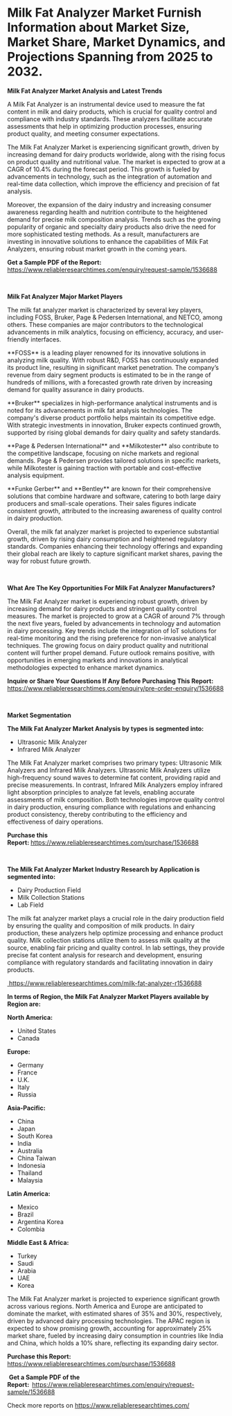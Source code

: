 <p><h1>Milk Fat Analyzer Market Furnish Information about Market Size, Market Share, Market Dynamics, and Projections Spanning from 2025 to 2032.</h1></p><p><strong>Milk Fat Analyzer Market Analysis and Latest Trends</strong></p>
<p><p>A Milk Fat Analyzer is an instrumental device used to measure the fat content in milk and dairy products, which is crucial for quality control and compliance with industry standards. These analyzers facilitate accurate assessments that help in optimizing production processes, ensuring product quality, and meeting consumer expectations.</p><p>The Milk Fat Analyzer Market is experiencing significant growth, driven by increasing demand for dairy products worldwide, along with the rising focus on product quality and nutritional value. The market is expected to grow at a CAGR of 10.4% during the forecast period. This growth is fueled by advancements in technology, such as the integration of automation and real-time data collection, which improve the efficiency and precision of fat analysis. </p><p>Moreover, the expansion of the dairy industry and increasing consumer awareness regarding health and nutrition contribute to the heightened demand for precise milk composition analysis. Trends such as the growing popularity of organic and specialty dairy products also drive the need for more sophisticated testing methods. As a result, manufacturers are investing in innovative solutions to enhance the capabilities of Milk Fat Analyzers, ensuring robust market growth in the coming years.</p></p>
<p><strong>Get a Sample PDF of the Report:&nbsp;</strong> <a href="https://www.reliableresearchtimes.com/enquiry/request-sample/1536688?utm_campaign=3056&utm_medium=2&utm_source=Github&utm_content=ia&utm_term=11042025&utm_id=milk-fat-analyzer">https://www.reliableresearchtimes.com/enquiry/request-sample/1536688</a></p>
<p>&nbsp;</p>
<p><strong>Milk Fat Analyzer Major Market Players</strong></p>
<p><p>The milk fat analyzer market is characterized by several key players, including FOSS, Bruker, Page & Pedersen International, and NETCO, among others. These companies are major contributors to the technological advancements in milk analytics, focusing on efficiency, accuracy, and user-friendly interfaces.</p><p>**FOSS** is a leading player renowned for its innovative solutions in analyzing milk quality. With robust R&D, FOSS has continuously expanded its product line, resulting in significant market penetration. The company’s revenue from dairy segment products is estimated to be in the range of hundreds of millions, with a forecasted growth rate driven by increasing demand for quality assurance in dairy products.</p><p>**Bruker** specializes in high-performance analytical instruments and is noted for its advancements in milk fat analysis technologies. The company's diverse product portfolio helps maintain its competitive edge. With strategic investments in innovation, Bruker expects continued growth, supported by rising global demands for dairy quality and safety standards.</p><p>**Page & Pedersen International** and **Milkotester** also contribute to the competitive landscape, focusing on niche markets and regional demands. Page & Pedersen provides tailored solutions in specific markets, while Milkotester is gaining traction with portable and cost-effective analysis equipment.</p><p>**Funke Gerber** and **Bentley** are known for their comprehensive solutions that combine hardware and software, catering to both large dairy producers and small-scale operations. Their sales figures indicate consistent growth, attributed to the increasing awareness of quality control in dairy production.</p><p>Overall, the milk fat analyzer market is projected to experience substantial growth, driven by rising dairy consumption and heightened regulatory standards. Companies enhancing their technology offerings and expanding their global reach are likely to capture significant market shares, paving the way for robust future growth.</p></p>
<p>&nbsp;</p>
<p><strong>What Are The Key Opportunities For Milk Fat Analyzer Manufacturers?</strong></p>
<p><p>The Milk Fat Analyzer market is experiencing robust growth, driven by increasing demand for dairy products and stringent quality control measures. The market is projected to grow at a CAGR of around 7% through the next five years, fueled by advancements in technology and automation in dairy processing. Key trends include the integration of IoT solutions for real-time monitoring and the rising preference for non-invasive analytical techniques. The growing focus on dairy product quality and nutritional content will further propel demand. Future outlook remains positive, with opportunities in emerging markets and innovations in analytical methodologies expected to enhance market dynamics.</p></p>
<p><strong>Inquire or Share Your Questions If Any Before Purchasing This Report:</strong> <a href="https://www.reliableresearchtimes.com/enquiry/pre-order-enquiry/1536688?utm_campaign=3056&utm_medium=2&utm_source=Github&utm_content=ia&utm_term=11042025&utm_id=milk-fat-analyzer">https://www.reliableresearchtimes.com/enquiry/pre-order-enquiry/1536688</a></p>
<p>&nbsp;</p>
<p><strong>Market Segmentation</strong></p>
<p><strong>The Milk Fat Analyzer Market Analysis by types is segmented into:</strong></p>
<p><ul><li>Ultrasonic Milk Analyzer</li><li>Infrared Milk Analyzer</li></ul></p>
<p><p>The Milk Fat Analyzer market comprises two primary types: Ultrasonic Milk Analyzers and Infrared Milk Analyzers. Ultrasonic Milk Analyzers utilize high-frequency sound waves to determine fat content, providing rapid and precise measurements. In contrast, Infrared Milk Analyzers employ infrared light absorption principles to analyze fat levels, enabling accurate assessments of milk composition. Both technologies improve quality control in dairy production, ensuring compliance with regulations and enhancing product consistency, thereby contributing to the efficiency and effectiveness of dairy operations.</p></p>
<p><strong>Purchase this Report:&nbsp;</strong><a href="https://www.reliableresearchtimes.com/purchase/1536688?utm_campaign=3056&utm_medium=2&utm_source=Github&utm_content=ia&utm_term=11042025&utm_id=milk-fat-analyzer">https://www.reliableresearchtimes.com/purchase/1536688</a></p>
<p>&nbsp;</p>
<p><strong>The Milk Fat Analyzer Market Industry Research by Application is segmented into:</strong></p>
<p><ul><li>Dairy Production Field</li><li>Milk Collection Stations</li><li>Lab Field</li></ul></p>
<p><p>The milk fat analyzer market plays a crucial role in the dairy production field by ensuring the quality and composition of milk products. In dairy production, these analyzers help optimize processing and enhance product quality. Milk collection stations utilize them to assess milk quality at the source, enabling fair pricing and quality control. In lab settings, they provide precise fat content analysis for research and development, ensuring compliance with regulatory standards and facilitating innovation in dairy products.</p></p>
<p><a href="https://www.reliableresearchtimes.com/milk-fat-analyzer-r1536688?utm_campaign=3056&utm_medium=2&utm_source=Github&utm_content=ia&utm_term=11042025&utm_id=milk-fat-analyzer">&nbsp;https://www.reliableresearchtimes.com/milk-fat-analyzer-r1536688</a></p>
<p><strong>In terms of Region, the Milk Fat Analyzer Market Players available by Region are:</strong></p>
<p>
    <p> <strong> North America: </strong>
        <ul>
            <li>United States</li>
            <li>Canada</li>
        </ul>
        </p> 
    <p> <strong> Europe: </strong>
        <ul>
            <li>Germany</li>
            <li>France</li>
            <li>U.K.</li>
            <li>Italy</li>
            <li>Russia</li>
        </ul>
        </p> 
    <p> <strong> Asia-Pacific: </strong>
        <ul>
            <li>China</li>
            <li>Japan</li>
            <li>South Korea</li>
            <li>India</li>
            <li>Australia</li>
            <li>China Taiwan</li>
            <li>Indonesia</li>
            <li>Thailand</li>
            <li>Malaysia</li>
        </ul>
        </p> 
    <p> <strong> Latin America: </strong>
        <ul>
            <li>Mexico</li>
            <li>Brazil</li>
            <li>Argentina Korea</li>
            <li>Colombia</li>
        </ul>
        </p> 
    <p> <strong> Middle East & Africa: </strong>
        <ul>
            <li>Turkey</li>
            <li>Saudi</li>
            <li>Arabia</li>
            <li>UAE</li>
            <li>Korea</li>
        </ul>
    </p>
    </p>
<p><p>The Milk Fat Analyzer market is projected to experience significant growth across various regions. North America and Europe are anticipated to dominate the market, with estimated shares of 35% and 30%, respectively, driven by advanced dairy processing technologies. The APAC region is expected to show promising growth, accounting for approximately 25% market share, fueled by increasing dairy consumption in countries like India and China, which holds a 10% share, reflecting its expanding dairy sector.</p></p>
<p><strong>Purchase this Report: </strong><a href="https://www.reliableresearchtimes.com/purchase/1536688?utm_campaign=3056&utm_medium=2&utm_source=Github&utm_content=ia&utm_term=11042025&utm_id=milk-fat-analyzer">https://www.reliableresearchtimes.com/purchase/1536688</a></p>
<p>&nbsp;<strong>Get a Sample PDF of the Report:&nbsp;&nbsp;</strong><a href="https://www.reliableresearchtimes.com/enquiry/request-sample/1536688?utm_campaign=3056&utm_medium=2&utm_source=Github&utm_content=ia&utm_term=11042025&utm_id=milk-fat-analyzer">https://www.reliableresearchtimes.com/enquiry/request-sample/1536688</a></p>
<p><strong></strong></p>
<p>Check more reports on <a href="https://www.reliableresearchtimes.com/?utm_campaign=3056&utm_medium=2&utm_source=Github&utm_content=ia&utm_term=11042025&utm_id=milk-fat-analyzer">https://www.reliableresearchtimes.com/</a></p>